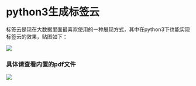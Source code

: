 # python3生成标签云

标签云是现在大数据里面最喜欢使用的一种展现方式，其中在python3下也能实现标签云的效果，贴图如下：

![](http://images2015.cnblogs.com/blog/996148/201609/996148-20160907184645551-1518735226.png)

### 具体请查看内置的pdf文件

![](http://images2015.cnblogs.com/blog/996148/201609/996148-20160907175732644-1715309296.png)


